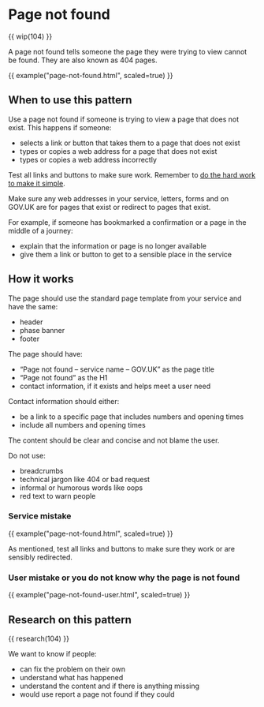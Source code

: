 # Page not found

{{ wip(104) }}

A page not found tells someone the page they were trying to view cannot be found. They are also known as 404 pages.

{{ example("page-not-found.html", scaled=true) }}

## When to use this pattern

Use a page not found if someone is trying to view a page that does not exist. This happens if someone:

- selects a link or button that takes them to a page that does not exist
- types or copies a web address for a page that does not exist
- types or copies a web address incorrectly

Test all links and buttons to make sure work. Remember to [do the hard work to make it simple](https://www.gov.uk/guidance/government-design-principles#do-the-hard-work-to-make-it-simple).

Make sure any web addresses in your service, letters, forms and on GOV.UK are for pages that exist or redirect to pages that exist.

For example, if someone has bookmarked a confirmation or a page in the middle of a journey:

- explain that the information or page is no longer available
- give them a link or button to get to a sensible place in the service

## How it works

The page should use the standard page template from your service and have the same:

- header
- phase banner
- footer

The page should have:

- “Page not found – service name – GOV.UK” as the page title
- “Page not found” as the H1
- contact information, if it exists and helps meet a user need

Contact information should either:

- be a link to a specific page that includes numbers and opening times
- include all numbers and opening times

The content should be clear and concise and not blame the user.

Do not use:

- breadcrumbs
- technical jargon like 404 or bad request
- informal or humorous words like oops
- red text to warn people

### Service mistake

{{ example("page-not-found.html", scaled=true) }}

As mentioned, test all links and buttons to make sure they work or are sensibly redirected.

### User mistake or you do not know why the page is not found

{{ example("page-not-found-user.html", scaled=true) }}

## Research on this pattern

{{ research(104) }}

We want to know if people:

- can fix the problem on their own
- understand what has happened
- understand the content and if there is anything missing
- would use report a page not found if they could